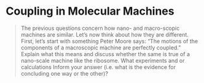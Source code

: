 # Coupling in Molecular Machines #

> The previous questions concern how nano- and macro-scopic machines are
> similar. Let’s now think about how they are different. First, let’s start with
> something Peter Moore says: “The motions of the components of a macroscopic
> machine are perfectly coupled.” Explain what this means and discuss whether
> the same is true of a nano-scale machine like the ribosome. What experiments
> and or calculations Inform your answer (i.e. what is the evidence for
> concluding one way or the other)? 
